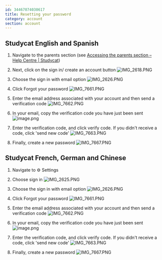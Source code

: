 ```yaml
---
id: 34467074030617
title: Resetting your password
category: account
section: account
---
```

## Studycat English and Spanish

1. Navigate to the parents section (see [Accessing the parents section – Help Centre | Studycat](https://help.studycat.com/hc/en-us/articles/34518228622105/preview/eyJhbGciOiJIUzI1NiJ9.eyJpZCI6MzQ1MTgyMjg2MjIxMDUsImV4cCI6MTcyMDQxMjU1MX0.8DEe5gqzcwGhn9YtGOdFZJbwEjnL1d_JV4GHmWuDeF8))

2. Next, click on the sign in/ create an account button ![IMG_2618.PNG](https://help.studycat.com/hc/article_attachments/34482878992025)

3. Choose the sign in with email option ![IMG_2626.PNG](https://help.studycat.com/hc/article_attachments/34482878995737)

4. Click Forgot your password ![IMG_7661.PNG](https://help.studycat.com/hc/article_attachments/34469007160729)

5. Enter the email address associated with your account and then send a verification code ![IMG_7662.PNG](https://help.studycat.com/hc/article_attachments/34469007168281)

6. In your email, copy the verification code you have just been sent ![image.png](https://help.studycat.com/hc/article_attachments/34469007171481)

7. Enter the verification code, and click verify code. If you didn't receive a code, click 'send new code' ![IMG_7663.PNG](https://help.studycat.com/hc/article_attachments/34469007173273)

8. Finally, create a new password ![IMG_7667.PNG](https://help.studycat.com/hc/article_attachments/34469053229337)

## Studycat French, German and Chinese

1. Navigate to ⚙️ Settings

2. Choose sign in ![IMG_2625.PNG](https://help.studycat.com/hc/article_attachments/34482879039257)

3. Choose the sign in with email option ![IMG_2626.PNG](https://help.studycat.com/hc/article_attachments/34482878995737)

4. Click Forgot your password ![IMG_7661.PNG](https://help.studycat.com/hc/article_attachments/34469007160729)

5. Enter the email address associated with your account and then send a verification code ![IMG_7662.PNG](https://help.studycat.com/hc/article_attachments/34469007168281)

6. In your email, copy the verification code you have just been sent ![image.png](https://help.studycat.com/hc/article_attachments/34469007171481)

7. Enter the verification code, and click verify code. If you didn't receive a code, click 'send new code' ![IMG_7663.PNG](https://help.studycat.com/hc/article_attachments/34469007173273)

8. Finally, create a new password ![IMG_7667.PNG](https://help.studycat.com/hc/article_attachments/34469053229337)